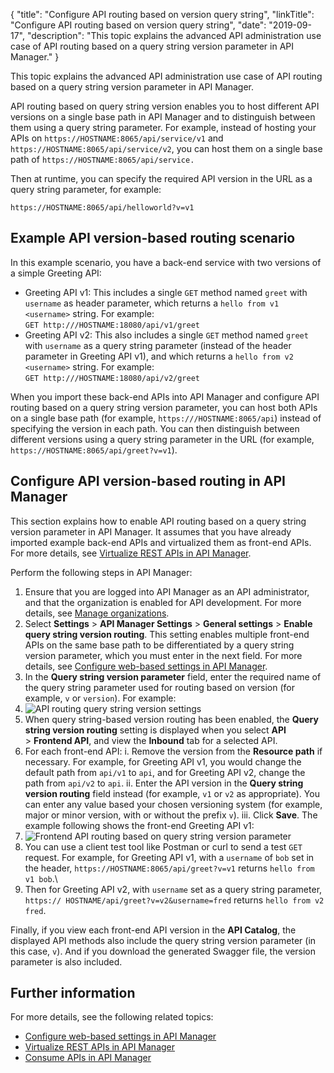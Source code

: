 {
"title": "Configure API routing based on version query string",
"linkTitle": "Configure API routing based on version query string",
"date": "2019-09-17",
"description": "This topic explains the advanced API administration use case of API routing based on a query string version parameter in API Manager."
}

This topic explains the advanced API administration use case of API routing based on a query string version parameter in API Manager.

API routing based on query string version enables you to host different API versions on a single base path in API Manager and to distinguish between them using a query string parameter. For example, instead of hosting your APIs on `https://HOSTNAME:8065/api/service/v1` and `https://HOSTNAME:8065/api/service/v2`, you can host them on a single base path of `https://HOSTNAME:8065/api/service.`

Then at runtime, you can specify the required API version in the URL as a query string parameter, for example:

`https://HOSTNAME:8065/api/helloworld?v=v1`

Example API version-based routing scenario
------------------------------------------

In this example scenario, you have a back-end service with two versions of a simple Greeting API:

-   Greeting API v1: This includes a single `GET` method named `greet` with `username` as header parameter, which returns a `hello from v1 <username>` string. For example:\
    `GET http:///HOSTNAME:18080/api/v1/greet`
-   Greeting API v2: This also includes a single `GET` method named `greet` with `username` as a query string parameter (instead of the header parameter in Greeting API v1), and which returns a `hello from v2 <username>` string. For example:\
    `GET http:///HOSTNAME:18080/api/v2/greet`

When you import these back-end APIs into API Manager and configure API routing based on a query string version parameter, you can host both APIs on a single base path (for example, `https:///HOSTNAME:8065/api`) instead of specifying the version in each path. You can then distinguish between different versions using a query string parameter in the URL (for example, `https://HOSTNAME:8065/api/greet?v=v1`).

Configure API version-based routing in API Manager
--------------------------------------------------

This section explains how to enable API routing based on a query string version parameter in API Manager. It assumes that you have already imported example back-end APIs and virtualized them as front-end APIs. For more details, see [Virtualize REST APIs in API Manager](api_mgmt_virtualize_web.htm).

Perform the following steps in API Manager:

1.  Ensure that you are logged into API Manager as an API administrator, and that the organization is enabled for API development. For more details, see [Manage organizations](api_mgmt_admin.htm#Manage2).
2.  Select **Settings** > **API Manager Settings** > **General settings** > **Enable query string version routing**. This setting enables multiple front-end APIs on the same base path to be differentiated by a query string version parameter, which you must enter in the next field. For more details, see [Configure web-based settings in API Manager](api_mgmt_config_web.htm).
3.  In the **Query string version parameter** field, enter the required name of the query string parameter used for routing based on version (for example, `v` or `version`). For example:
4.  ![API routing query string version settings](/Images/docbook/images/api_mgmt/api_mgmt_api_routing_version_settings.png)
5.  When query string-based version routing has been enabled, the **Query string version routing** setting is displayed when you select **API** > **Frontend API**, and view the **Inbound** tab for a selected API.
6.  For each front-end API:
    i.  Remove the version from the **Resource path** if necessary. For example, for Greeting API v1, you would change the default path from `api/v1` to `api`, and for Greeting API v2, change the path from `api/v2` to `api`.
    ii. Enter the API version in the **Query string version routing** field instead (for example, `v1` or `v2` as appropriate). You can enter any value based your chosen versioning system (for example, major or minor version, with or without the prefix `v`).
    iii. Click **Save**. The example following shows the front-end Greeting API v1:
7.  ![Frontend API routing based on query string version parameter](/Images/docbook/images/api_mgmt/api_mgmt_api_routing_version_frontend.png)
8.  You can use a client test tool like Postman or curl to send a test `GET` request. For example, for Greeting API v1, with a `username` of `bob` set in the header, `https://HOSTNAME:8065/api/greet?v=v1` returns `hello from v1 bob`.\
9.  Then for Greeting API v2, with `username` set as a query string parameter, `https:// HOSTNAME/api/greet?v=v2&username=fred` returns `hello from v2 fred`.

Finally, if you view each front-end API version in the **API Catalog**, the displayed API methods also include the query string version parameter (in this case, `v`). And if you download the generated Swagger file, the version parameter is also included.

Further information
-------------------

For more details, see the following related topics:

-   [Configure web-based settings in API Manager](api_mgmt_config_web.htm)
-   [Virtualize REST APIs in API Manager](api_mgmt_virtualize_web.htm)
-   [Consume APIs in API Manager](api_mgmt_consume.htm)

